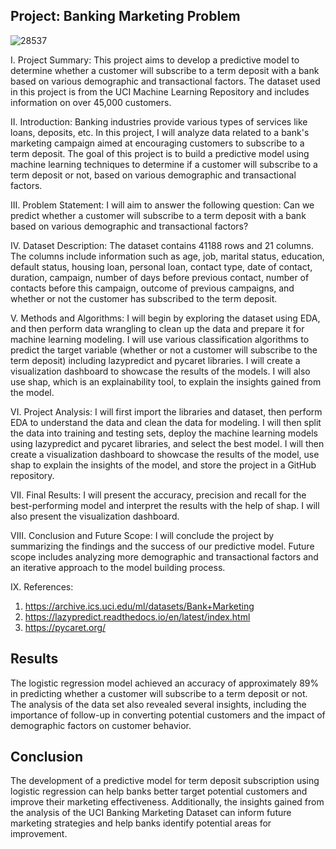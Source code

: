 
## Project: Banking Marketing Problem

![28537](https://github.com/ArmandoSaboia/banking_marketing/assets/62614989/63df87f6-2904-4956-a148-3ee25dbf83f2)


I. Project Summary:
This project aims to develop a predictive model to determine whether a customer will subscribe to a term deposit with a bank based on various demographic and transactional factors. The dataset used in this project is from the UCI Machine Learning Repository and includes information on over 45,000 customers.

II. Introduction:
Banking industries provide various types of services like loans, deposits, etc. In this project, I will analyze data related to a bank's marketing campaign aimed at encouraging customers to subscribe to a term deposit. The goal of this project is to build a predictive model using machine learning techniques to determine if a customer will subscribe to a term deposit or not, based on various demographic and transactional factors.

III. Problem Statement:
I will aim to answer the following question: Can we predict whether a customer will subscribe to a term deposit with a bank based on various demographic and transactional factors?

IV. Dataset Description:
The dataset contains 41188 rows and 21 columns. The columns include information such as age, job, marital status, education, default status, housing loan, personal loan, contact type, date of contact, duration, campaign, number of days before previous contact, number of contacts before this campaign, outcome of previous campaigns, and whether or not the customer has subscribed to the term deposit.

V. Methods and Algorithms:
I will begin by exploring the dataset using EDA, and then perform data wrangling to clean up the data and prepare it for machine learning modeling. I will use various classification algorithms to predict the target variable (whether or not a customer will subscribe to the term deposit) including lazypredict and pycaret libraries. I will create a visualization dashboard to showcase the results of the models. I will also use shap, which is an explainability tool, to explain the insights gained from the model.

VI. Project Analysis:
I will first import the libraries and dataset, then perform EDA to understand the data and clean the data for modeling. I will then split the data into training and testing sets, deploy the machine learning models using lazypredict and pycaret libraries, and select the best model. I will then create a visualization dashboard to showcase the results of the model, use shap to explain the insights of the model, and store the project in a GitHub repository.

VII. Final Results:
I will present the accuracy, precision and recall for the best-performing model and interpret the results with the help of shap. I will also present the visualization dashboard.

VIII. Conclusion and Future Scope:
I will conclude the project by summarizing the findings and the success of our predictive model. Future scope includes analyzing more demographic and transactional factors and an iterative approach to the model building process.

IX. References:
1. https://archive.ics.uci.edu/ml/datasets/Bank+Marketing
2. https://lazypredict.readthedocs.io/en/latest/index.html
3. https://pycaret.org/


## Results

The logistic regression model achieved an accuracy of approximately 89% in predicting whether a customer will subscribe to a term deposit or not. 
The analysis of the data set also revealed several insights, including the importance of follow-up in converting potential customers and the impact of demographic factors on customer behavior.

## Conclusion

The development of a predictive model for term deposit subscription using logistic regression can help banks better target potential customers and improve their marketing effectiveness. Additionally, the insights gained from the analysis of the UCI Banking Marketing Dataset can inform future marketing strategies and help banks identify potential areas for improvement.
